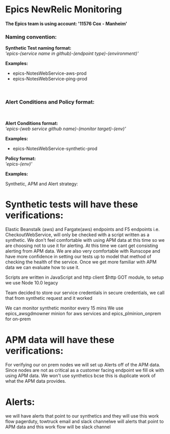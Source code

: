# Epics NewRelic Monitoring


**The Epics team is using account: '11576 Cox - Manheim'**

### **Naming convention:**

**Synthetic Test naming format:**
<br> *'epics-(service name in github)-(endpoint type)-(environment)'*  

**Examples:**
- epics-NotesWebService-aws-prod      
- epics-NotesWebService-ping-prod
<br>

### **Alert Conditions and Policy format:**
<br>

**Alert Conditions format:**
<br> *'epics-(web service github name)-(monitor target)-(env)'*

**Examples:**
- epics-NotesWebService-synthetic-prod


**Policy format:** 
<br>*'epics-(env)'*

**Examples:**


Synthetic, APM  and Alert strategy:

# **Synthetic tests will have these verifications:**

Elastic Beanstalk (aws) and Fargate(aws) endpoints  and F5 endpoints i.e. CheckoutWebService,  will only be checked with a script written as a synthetic. 
We don't feel comfortable with using APM data at this time so we are choosing not to use it for alerting.  At this time we cant get consisting alerting from APM data.
We are also very comfortable with Runscope and have more confidence in setting our tests up to model that method of checking the health of the service.  Once we get more familiar with APM data we can evaluate how to use it.

Scripts are written in JavaScript and http client $http GOT module, to setup we use Node 10.0 legacy

Team decided to store our service credentials in secure credentials, we call that from synthetic request and it worked

We can monitor synthetic monitor every 15 mins
We use epics_awsgdmowner minion for aws services and epics_plminion_onprem for on-prem


# **APM data will have these verifications:**

For verifying our on prem nodes we will set up Alerts off of the APM data.  Since nodes are not as critical as a customer facing endpoint we fill ok with using APM data.   We won't use synthetics bcse this is duplicate work of what the APM data provides.

# **Alerts:**

we will have alerts that point to our synthetics and they will use this work flow pagerduty, towtruck email and slack channelwe will alerts that point to APM data and this work flow will be slack channel